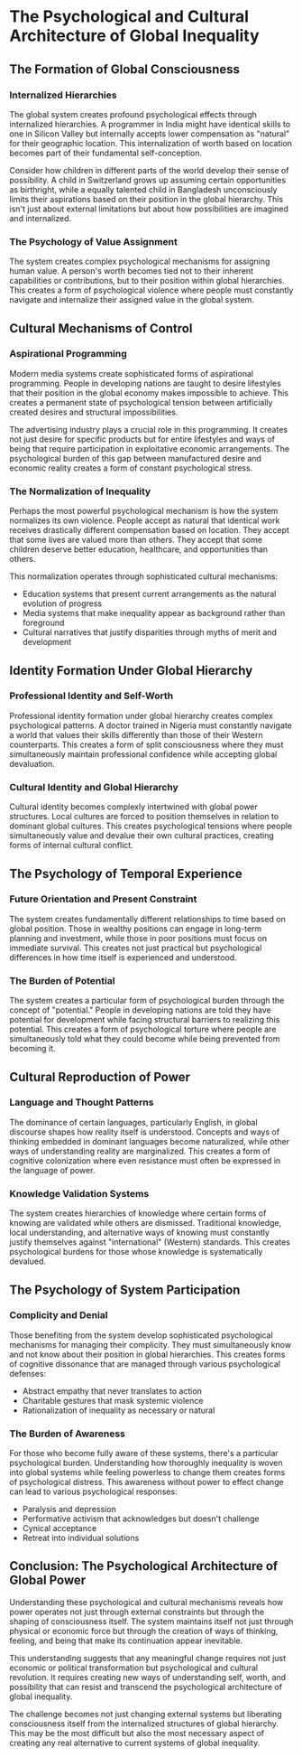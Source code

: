 # The Psychological and Cultural Architecture of Global Inequality

## The Formation of Global Consciousness

### Internalized Hierarchies

The global system creates profound psychological effects through internalized hierarchies. A programmer in India might have identical skills to one in Silicon Valley but internally accepts lower compensation as "natural" for their geographic location. This internalization of worth based on location becomes part of their fundamental self-conception.

Consider how children in different parts of the world develop their sense of possibility. A child in Switzerland grows up assuming certain opportunities as birthright, while a equally talented child in Bangladesh unconsciously limits their aspirations based on their position in the global hierarchy. This isn't just about external limitations but about how possibilities are imagined and internalized.

### The Psychology of Value Assignment

The system creates complex psychological mechanisms for assigning human value. A person's worth becomes tied not to their inherent capabilities or contributions, but to their position within global hierarchies. This creates a form of psychological violence where people must constantly navigate and internalize their assigned value in the global system.

## Cultural Mechanisms of Control

### Aspirational Programming

Modern media systems create sophisticated forms of aspirational programming. People in developing nations are taught to desire lifestyles that their position in the global economy makes impossible to achieve. This creates a permanent state of psychological tension between artificially created desires and structural impossibilities.

The advertising industry plays a crucial role in this programming. It creates not just desire for specific products but for entire lifestyles and ways of being that require participation in exploitative economic arrangements. The psychological burden of this gap between manufactured desire and economic reality creates a form of constant psychological stress.

### The Normalization of Inequality

Perhaps the most powerful psychological mechanism is how the system normalizes its own violence. People accept as natural that identical work receives drastically different compensation based on location. They accept that some lives are valued more than others. They accept that some children deserve better education, healthcare, and opportunities than others.

This normalization operates through sophisticated cultural mechanisms:
- Education systems that present current arrangements as the natural evolution of progress
- Media systems that make inequality appear as background rather than foreground
- Cultural narratives that justify disparities through myths of merit and development

## Identity Formation Under Global Hierarchy

### Professional Identity and Self-Worth

Professional identity formation under global hierarchy creates complex psychological patterns. A doctor trained in Nigeria must constantly navigate a world that values their skills differently than those of their Western counterparts. This creates a form of split consciousness where they must simultaneously maintain professional confidence while accepting global devaluation.

### Cultural Identity and Global Hierarchy

Cultural identity becomes complexly intertwined with global power structures. Local cultures are forced to position themselves in relation to dominant global cultures. This creates psychological tensions where people simultaneously value and devalue their own cultural practices, creating forms of internal cultural conflict.

## The Psychology of Temporal Experience

### Future Orientation and Present Constraint

The system creates fundamentally different relationships to time based on global position. Those in wealthy positions can engage in long-term planning and investment, while those in poor positions must focus on immediate survival. This creates not just practical but psychological differences in how time itself is experienced and understood.

### The Burden of Potential

The system creates a particular form of psychological burden through the concept of "potential." People in developing nations are told they have potential for development while facing structural barriers to realizing this potential. This creates a form of psychological torture where people are simultaneously told what they could become while being prevented from becoming it.

## Cultural Reproduction of Power

### Language and Thought Patterns

The dominance of certain languages, particularly English, in global discourse shapes how reality itself is understood. Concepts and ways of thinking embedded in dominant languages become naturalized, while other ways of understanding reality are marginalized. This creates a form of cognitive colonization where even resistance must often be expressed in the language of power.

### Knowledge Validation Systems

The system creates hierarchies of knowledge where certain forms of knowing are validated while others are dismissed. Traditional knowledge, local understanding, and alternative ways of knowing must constantly justify themselves against "international" (Western) standards. This creates psychological burdens for those whose knowledge is systematically devalued.

## The Psychology of System Participation

### Complicity and Denial

Those benefiting from the system develop sophisticated psychological mechanisms for managing their complicity. They must simultaneously know and not know about their position in global hierarchies. This creates forms of cognitive dissonance that are managed through various psychological defenses:
- Abstract empathy that never translates to action
- Charitable gestures that mask systemic violence
- Rationalization of inequality as necessary or natural

### The Burden of Awareness

For those who become fully aware of these systems, there's a particular psychological burden. Understanding how thoroughly inequality is woven into global systems while feeling powerless to change them creates forms of psychological distress. This awareness without power to effect change can lead to various psychological responses:
- Paralysis and depression
- Performative activism that acknowledges but doesn't challenge
- Cynical acceptance
- Retreat into individual solutions

## Conclusion: The Psychological Architecture of Global Power

Understanding these psychological and cultural mechanisms reveals how power operates not just through external constraints but through the shaping of consciousness itself. The system maintains itself not just through physical or economic force but through the creation of ways of thinking, feeling, and being that make its continuation appear inevitable.

This understanding suggests that any meaningful change requires not just economic or political transformation but psychological and cultural revolution. It requires creating new ways of understanding self, worth, and possibility that can resist and transcend the psychological architecture of global inequality.

The challenge becomes not just changing external systems but liberating consciousness itself from the internalized structures of global hierarchy. This may be the most difficult but also the most necessary aspect of creating any real alternative to current systems of global inequality.
